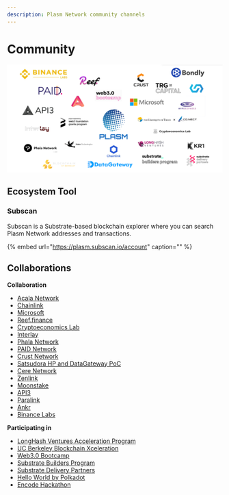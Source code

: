 ```yaml
---
description: Plasm Network community channels
---
```


# Community

![](../.gitbook/assets/partners.png)

## Ecosystem Tool

### Subscan

Subscan is a Substrate-based blockchain explorer where you can search Plasm Network addresses and transactions.

{% embed url="https://plasm.subscan.io/account" caption="" %}

## Collaborations

**Collaboration**

* [Acala Network](https://acala.network/)
* [Chainlink](https://chain.link/)
* [Microsoft](https://startups.microsoft.com/en-us/)
* [Reef.finance](https://www.reef.ps/en)
* [Cryptoeconomics Lab](https://www.cryptoeconomicslab.com/)
* [Interlay](https://www.interlay.io/)
* [Phala Network](https://phala.network/)
* [PAID Network](https://medium.com/stake-technologies/defi-legal-system-on-plasm-network-plasm-and-paid-partnership-announcement-34e9ff07f2bd)
* [Crust Network](https://www.reddit.com/r/CrustNetwork/comments/isj6qe/plasm_and_crust_network_announce_technical/)
* [Satsudora HP and DataGateway PoC](https://stake.co.jp/en/news/20201020english/)
* [Cere Network](https://www.cere.network/#/)
* [Zenlink](https://medium.com/plasm-network/announcing-the-strategic-partnership-between-plasm-network-and-zenlink-149b02e74eca?source=collection_home---5------2-----------------------)
* [Moonstake](https://medium.com/plasm-network/plasm-network-enters-a-strategic-partnership-with-moonstake-to-enhance-the-polkadot-ecosystem-and-afd79969a4b)
* [API3](https://medium.com/plasm-network/plasm-network-partner-with-api3-a9fc96143aa8)
* [Paralink](https://medium.com/plasm-network/paralink-oracles-on-plasm-d56e4568d777)
* [Ankr](https://medium.com/plasm-network/one-click-plasm-testnet-node-on-ankr-1a177f988bcc)
* [Binance Labs](https://medium.com/plasm-network/plasm-network-closes-2-4m-round-led-by-binance-labs-b186d987ceec)

**Participating in**

* [LongHash Ventures Acceleration Program](https://www.longhashventures.com/)
* [UC Berkeley Blockchain Xceleration](https://www.xcelerator.berkeley.edu/)
* [Web3.0 Bootcamp](https://bootcamp.web3.foundation/)
* [Substrate Builders Program](https://www.substrate.io/builders-program/)
* [Substrate Delivery Partners](https://www.parity.io/announcing-substrate-delivery-partners/)
* [Hello World by Polkadot](https://polkadot.network/hello-world-by-polkadot-take-the-challenge/)
* [Encode Hackathon](https://medium.com/encode-club/encode-hack-club-announcing-our-4th-hackathon-c32b05ffc6ab)



